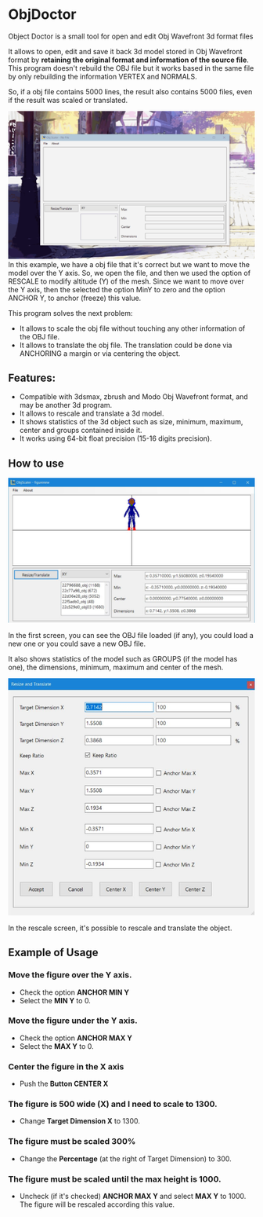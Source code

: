 # ObjDoctor
Object Doctor is a small tool for open and edit Obj Wavefront 3d format files

It allows to open, edit and save it back 3d model stored in Obj Wavefront format by **retaining the original format and information of the source file**.   This program doesn't rebuild the OBJ file but it works based in the same file by only rebuilding the information VERTEX and NORMALS.

So, if a obj file contains 5000 lines, the result also contains 5000 files, even if the result was scaled or translated.

![In action](https://raw.githubusercontent.com/EFTEC/ObjDoctor/master/docs/ObjDoctor.gif "Object Doctor In Action")
In this example, we have a obj file that it's correct but we want to move the model over the Y axis.  So, we open the file, and then we used the option of RESCALE to modify altitude (Y) of the mesh. Since we want to move over the Y axis, then the selected the option MinY to zero and the option ANCHOR Y, to anchor (freeze) this value.

This program solves the next problem:
- It allows to scale the obj file without touching any other information of the OBJ file.
- It allows to translate the obj file.   The translation could be done via ANCHORING a margin or via centering the object.

## Features:   
- Compatible with 3dsmax, zbrush and Modo Obj Wavefront format, and may be another 3d program.  
- It allows to rescale and translate a 3d model.
- It shows statistics of the 3d object such as size, minimum, maximum, center and groups contained inside it.
- It works using 64-bit float precision (15-16 digits precision).

## How to use

![image 1](https://raw.githubusercontent.com/EFTEC/ObjDoctor/master/docs/image1.jpg)

In the first screen, you can see the OBJ file loaded (if any), you could load a new one or you could save a new OBJ file. 

It also shows statistics of the model such as GROUPS (if the model has one), the dimensions, minimum, maximum and center of the mesh.

![image 2](https://raw.githubusercontent.com/EFTEC/ObjDoctor/master/docs/image2.jpg)

In the rescale screen, it's possible to rescale and translate the object.

## Example of Usage

### Move the figure over the Y axis.   

- Check the option **ANCHOR MIN Y**
- Select the **MIN Y** to 0.

### Move the figure under the Y axis.   

- Check the option **ANCHOR MAX Y**
- Select the **MAX Y** to 0.

### Center the figure in the X axis

- Push the **Button CENTER X**

### The figure is 500 wide (X) and I need to scale to 1300.

- Change **Target Dimension X** to 1300.

### The figure must be scaled 300%

- Change the **Percentage** (at the right of Target Dimension) to 300.

### The figure must be scaled until the max height is 1000.

- Uncheck (if it's checked) **ANCHOR MAX Y** and select **MAX Y** to 1000. The figure will be rescaled according this value.






